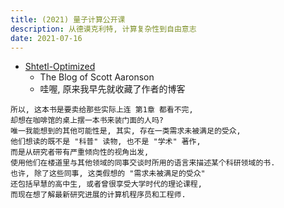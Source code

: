 ```yaml
---
title: (2021) 量子计算公开课
description: 从德谟克利特, 计算复杂性到自由意志
date: 2021-07-16
---
```


* [Shtetl-Optimized](https://www.scottaaronson.com/blog/)
  - The Blog of Scott Aaronson
  - 哇喔, 原来我早先就收藏了作者的博客

```
所以, 这本书是要卖给那些实际上连 第1章 都看不完,
却想在咖啡馆的桌上摆一本书来装门面的人吗?
唯一我能想到的其他可能性是, 其实, 存在一类需求未被满足的受众,
他们想读的既不是 "科普" 读物, 也不是 "学术" 著作,
而是从研究者带有严重倾向性的视角出发,
使用他们在楼道里与其他领域的同事交谈时所用的语言来描述某个科研领域的书.
也许, 除了这些同事, 这类假想的 "需求未被满足的受众"
还包括早慧的高中生, 或者曾很享受大学时代的理论课程,
而现在想了解最新研究进展的计算机程序员和工程师.
```
